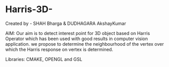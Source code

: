 # Harris-3D-
Created by - SHAH Bharga & DUDHAGARA AkshayKumar

AIM:
Our aim is to detect interest point for 3D object based on Harris Operator which has been used with good results in computer vision application. we propose to determine the neighbourhood of the vertex over which the Harris response on vertex is determined.

Libraries:
CMAKE, OPENGL and GSL
